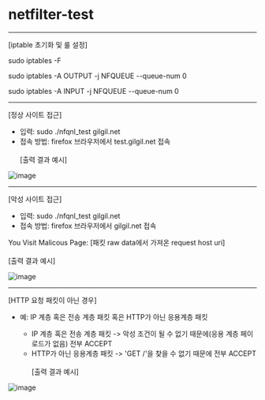# netfilter-test

------------------------------
[iptable 초기화 및 룰 설정]

sudo iptables -F

sudo iptables -A OUTPUT -j NFQUEUE --queue-num 0

sudo iptables -A INPUT -j NFQUEUE --queue-num 0


------------------------------
[정상 사이트 접근]
- 입력: sudo ./nfqnl_test gilgil.net
- 접속 방법: firefox 브라우저에서 test.gilgil.net 접속
<br><br>
[출력 결과 예시]

![image](https://user-images.githubusercontent.com/60030828/130336632-6409054b-503c-4ece-8fc6-cf4c278c6795.png)

------------------------------
[악성 사이트 접근] 
- 입력: sudo ./nfqnl_test gilgil.net
- 접속 방법: firefox 브라우저에서 gilgil.net 접속

You Visit Malicous Page: [패킷 raw data에서 가져온 request host uri]
<br><br>
[출력 결과 예시]

![image](https://user-images.githubusercontent.com/60030828/130336681-227c914c-c19e-4ab2-9edd-f1bdcb4d9dd1.png)

------------------------------
[HTTP 요청 패킷이 아닌 경우]
- 예: IP 계층 혹은 전송 계층 패킷 혹은 HTTP가 아닌 응용계층 패킷
    
    - IP 계층 혹은 전송 계층 패킷 -> 악성 조건이 될 수 없기 때문에(응용 계층 페이로드가 없음) 전부 ACCEPT
    - HTTP가 아닌 응용계층 패킷   -> 'GET /'을 찾을 수 없기 때문에 전부 ACCEPT
<br><br>
[출력 결과 예시]

![image](https://user-images.githubusercontent.com/60030828/130336692-dc22d04f-8ccc-4712-bf3a-25eeec710793.png)

